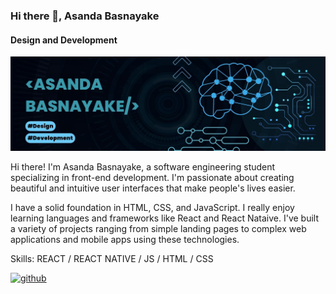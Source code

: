 ### Hi there 👋, Asanda Basnayake
#### Design and Development 
![Design and Development ](https://github.com/Asanda65/Asanda65/blob/main/Blue%20Geometric%20Technology%20LinkedIn%20Banner.jpg)

Hi there! I'm Asanda Basnayake, a software engineering student specializing in front-end development. I'm passionate about creating beautiful and intuitive user interfaces that make people's lives easier. 

I have a solid foundation in HTML, CSS, and JavaScript. I really enjoy learning languages and frameworks like React and React Nataive. I've built a variety of projects ranging from simple landing pages to complex web applications and mobile apps using these technologies.


Skills: REACT / REACT NATIVE / JS / HTML / CSS

[<img src='https://cdn.jsdelivr.net/npm/simple-icons@3.0.1/icons/github.svg' alt='github' height='40'>](https://github.com/Asanda65)  

